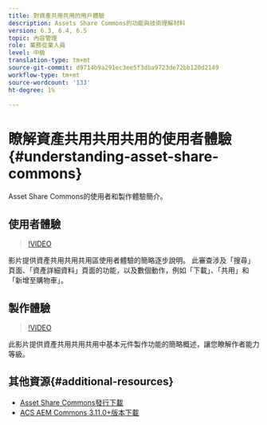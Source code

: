 ```yaml
---
title: 對資產共用共用的用戶體驗
description: Assets Share Commons的功能與技術理解材料
version: 6.3, 6.4, 6.5
topic: 內容管理
role: 業務從業人員
level: 中級
translation-type: tm+mt
source-git-commit: d9714b9a291ec3ee5f3dba9723de72bb120d2149
workflow-type: tm+mt
source-wordcount: '133'
ht-degree: 1%

---
```



# 瞭解資產共用共用共用的使用者體驗{#understanding-asset-share-commons}

Asset Share Commons的使用者和製作體驗簡介。

## 使用者體驗

>[!VIDEO](https://video.tv.adobe.com/v/20497/?quality=9&learn=on)

影片提供資產共用共用共用區使用者體驗的簡略逐步說明。 此審查涉及「搜尋」頁面、「資產詳細資料」頁面的功能，以及數個動作，例如「下載」、「共用」和「新增至購物車」。

## 製作體驗

>[!VIDEO](https://video.tv.adobe.com/v/20498/?quality=9&learn=on)

此影片提供資產共用共用共用中基本元件製作功能的簡略概述，讓您瞭解作者能力等級。

## 其他資源{#additional-resources}

* [Asset Share Commons發行下載](https://github.com/Adobe-Marketing-Cloud/asset-share-commons/releases)
* [ACS AEM Commons 3.11.0+版本下載](https://github.com/Adobe-Consulting-Services/acs-aem-commons/releases)